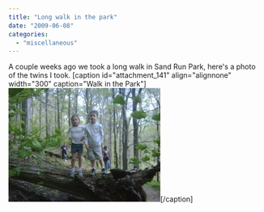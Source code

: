 ```yaml
---
title: "Long walk in the park"
date: "2009-06-08"
categories: 
  - "miscellaneous"
---
```


A couple weeks ago we took a long walk in Sand Run Park, here's a photo of the twins I took. \[caption id="attachment\_141" align="alignnone" width="300" caption="Walk in the Park"\]![Walk in the Park](images/img00006-20090510-1628-300x225.jpg "Walk in the Park")\[/caption\]
